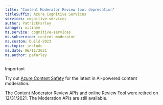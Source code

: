 ```yaml
---
title: "Content Moderator Review tool deprecation"
titleSuffix: Azure Cognitive Services
services: cognitive-services
author: PatrickFarley
manager: nitinme
ms.service: cognitive-services
ms.subservice: content-moderator
ms.custom: build-2023
ms.topic: include
ms.date: 06/11/2021
ms.author: pafarley
---
```


> [!IMPORTANT]
> 
> Try out [Azure Content Safety](/azure/cognitive-services/content-safety/overview) for the latest in AI-powered content moderation.
>
> The Content Moderator Review APIs and online Review Tool were retired on 12/31/2021. The Moderation APIs are still available.
